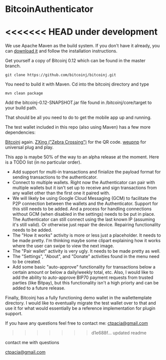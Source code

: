 BitcoinAuthenticator
====================

<<<<<<< HEAD
under development
=======
We use Apache Maven as the build system. If you don't have it already, you can [download it](http://maven.apache.org) and follow the installation instructions. 

Get yourself a copy of Bitcoinj 0.12 which can be found in the master branch.

```
git clone https://github.com/bitcoinj/bitcoinj.git
```

You need to build it with Maven. Cd into the bitcoinj directory and type

```
mvn clean package
```

Add the bitcoinj-0.12-SNAPSHOT.jar file found in /bitcoinj/core/target to your build path. 

That should be all you need to do to get the mobile app up and running. 

The test wallet included in this repo (also using Maven) has a few more dependencies:


[Bitcoinj](https://code.google.com/p/bitcoinj/) again.
[ZXing ("Zebra Crossing")](https://code.google.com/p/zxing/) for the QR code.
[weupnp](https://code.google.com/p/weupnp/) for universal plug and play.


This app is maybe 50% of the way to an alpha release at the moment. Here is a TODO list (in no particular order). 

* Add support for multi-in transactions and finialize the payload format for sending transactions to the authenticator.
* Connect to multiple wallets. Right now the Authenticator can pair with multiple wallets but it isn't set up to receive and sign transactions from any wallet other than the first one it paired with. 
* We will likely be using Google Cloud Messaging (GCM) to facilitate the P2P connection between the wallets and the Authenticator. Support for this still needs to be added. And a process for handling connections without GCM (when disabled in the settings) needs to be put in place. The Authenticator can still connect using the last known IP (assuming it's still valid). Or otherwise just repair the device. Repairing functionality needs to be added.
* The "How it works" activity is more or less just a placeholder. It needs to be made pretty. I'm thinking maybe some clipart explaining how it works where the user can swipe to view the next image.
* The "Pair wallet" activity is very ugly. It needs to be made pretty as well.
* The "Settings", "About", and "Donate" activities found in the menu need to be created. 
* Add some basic "auto-approve" functionality for transactions below a certain amount or below a daily/weekly total, etc. Also, I would like to add the ability to auto-approve BIP70 payment requests from trusted parties (like Bitpay), but this functionality isn't a high priorty and can be added to a future release. 

Finally, Bitcoinj has a fully functioning demo wallet in the wallettemplate directory. I would like to eventually migrate the test wallet over to that and use it for what would essentially be a reference implementation for plugin support. 

If you have any questions feel free to contact me: ctpacia@gmail.com
>>>>>>> d1e688f... updated readme

contact me with questions

ctpacia@gmail.com

